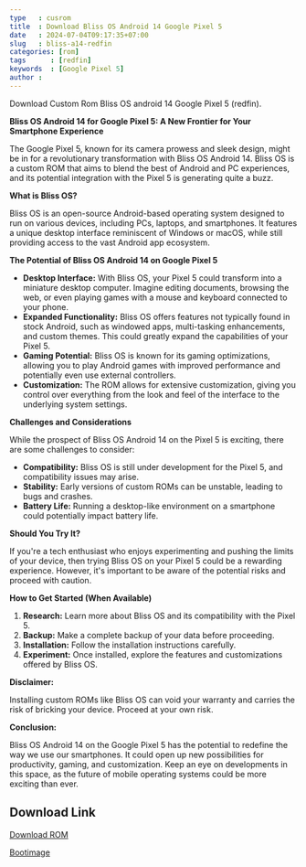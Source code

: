 ```yaml
---
type   : cusrom
title  : Download Bliss OS Android 14 Google Pixel 5
date   : 2024-07-04T09:17:35+07:00
slug   : bliss-a14-redfin
categories: [rom]
tags      : [redfin]
keywords  : [Google Pixel 5]
author :
---
```


Download Custom Rom Bliss OS android 14 Google Pixel 5 (redfin).

**Bliss OS Android 14 for Google Pixel 5: A New Frontier for Your Smartphone Experience**

The Google Pixel 5, known for its camera prowess and sleek design, might be in for a revolutionary transformation with Bliss OS Android 14. Bliss OS is a custom ROM that aims to blend the best of Android and PC experiences, and its potential integration with the Pixel 5 is generating quite a buzz.

**What is Bliss OS?**

Bliss OS is an open-source Android-based operating system designed to run on various devices, including PCs, laptops, and smartphones. It features a unique desktop interface reminiscent of Windows or macOS, while still providing access to the vast Android app ecosystem.

**The Potential of Bliss OS Android 14 on Google Pixel 5**

* **Desktop Interface:** With Bliss OS, your Pixel 5 could transform into a miniature desktop computer. Imagine editing documents, browsing the web, or even playing games with a mouse and keyboard connected to your phone.
* **Expanded Functionality:** Bliss OS offers features not typically found in stock Android, such as windowed apps, multi-tasking enhancements, and custom themes. This could greatly expand the capabilities of your Pixel 5.
* **Gaming Potential:** Bliss OS is known for its gaming optimizations, allowing you to play Android games with improved performance and potentially even use external controllers.
* **Customization:** The ROM allows for extensive customization, giving you control over everything from the look and feel of the interface to the underlying system settings.

**Challenges and Considerations**

While the prospect of Bliss OS Android 14 on the Pixel 5 is exciting, there are some challenges to consider:

* **Compatibility:** Bliss OS is still under development for the Pixel 5, and compatibility issues may arise.
* **Stability:** Early versions of custom ROMs can be unstable, leading to bugs and crashes.
* **Battery Life:** Running a desktop-like environment on a smartphone could potentially impact battery life.

**Should You Try It?**

If you're a tech enthusiast who enjoys experimenting and pushing the limits of your device, then trying Bliss OS on your Pixel 5 could be a rewarding experience. However, it's important to be aware of the potential risks and proceed with caution.

**How to Get Started (When Available)**

1. **Research:** Learn more about Bliss OS and its compatibility with the Pixel 5.
2. **Backup:** Make a complete backup of your data before proceeding.
3. **Installation:** Follow the installation instructions carefully.
4. **Experiment:** Once installed, explore the features and customizations offered by Bliss OS.

**Disclaimer:**

Installing custom ROMs like Bliss OS can void your warranty and carries the risk of bricking your device. Proceed at your own risk.

**Conclusion:**

Bliss OS Android 14 on the Google Pixel 5 has the potential to redefine the way we use our smartphones. It could open up new possibilities for productivity, gaming, and customization. Keep an eye on developments in this space, as the future of mobile operating systems could be more exciting than ever.


## Download Link
[Download ROM](https://downloads.blissroms.org/download/redfin/)

[Bootimage](https://sourceforge.net/projects/blissroms/files/Universe/redfin/boot/)